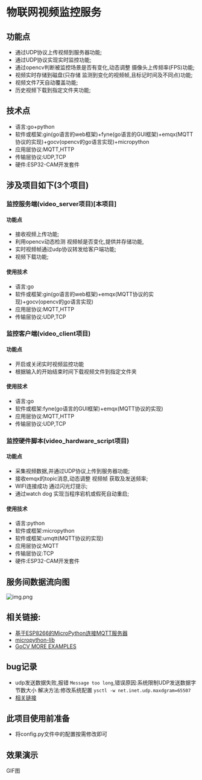 # 物联网视频监控服务

## 功能点

* 通过UDP协议上传视频到服务器功能;
* 通过UDP协议实现实时监控功能;
* 通过opencv判断被监控场景是否有变化,动态调整 摄像头上传频率(FPS)功能;
* 视频实时存储到磁盘(只存储 监测到变化的视频帧,且标记时间及不同点)功能;
* 视频文件7天自动覆盖功能;
* 历史视频下载到指定文件夹功能;

## 技术点

* 语言:go+python
* 软件或框架:gin(go语言的web框架)+fyne(go语言的GUI框架)+emqx(MQTT协议的实现)+gocv(opencv的go语言实现)+micropython
* 应用层协议:MQTT,HTTP
* 传输层协议:UDP,TCP
* 硬件:ESP32-CAM开发套件

## 涉及项目如下(3个项目)

### 监控服务端(video_server项目)[本项目]

#### 功能点

* 接收视频上传功能;
* 利用opencv动态检测 视频帧是否变化,提供并存储功能,
* 实时视频帧通过udp协议转发给客户端功能;
* 视频下载功能;

#### 使用技术

* 语言:go
* 软件或框架:gin(go语言的web框架)+emqx(MQTT协议的实现)+gocv(opencv的go语言实现)
* 应用层协议:MQTT,HTTP
* 传输层协议:UDP,TCP

### 监控客户端(video_client项目)

#### 功能点

* 开启或关闭实时视频监控功能
* 根据输入的开始结束时间下载视频文件到指定文件夹

#### 使用技术

* 语言:go
* 软件或框架:fyne(go语言的GUI框架)+emqx(MQTT协议的实现)
* 应用层协议:MQTT,HTTP
* 传输层协议:UDP,TCP

### 监控硬件脚本(video_hardware_script项目)

#### 功能点

* 采集视频数据,并通过UDP协议上传到服务器功能;
* 接收emqx的topic消息,动态调整 视频帧 获取及发送频率;
* WIFI连接成功 通过闪光灯提示;
* 通过watch dog 实现当程序宕机或假死自动重启;

#### 使用技术

* 语言:python
* 软件或框架:micropython
* 软件或框架:umqtt(MQTT协议的实现)
* 应用层协议:MQTT
* 传输层协议:TCP
* 硬件:ESP32-CAM开发套件

## 服务间数据流向图

![img.png](docs/img.png)

## 相关链接:

* [基于ESP8266的MicroPython连接MQTT服务器](https://blog.csdn.net/zhuwade/article/details/121792955)
* [micropython-lib](https://github.com/micropython/micropython-lib/tree/master/micropython)
* [GoCV MORE EXAMPLES](https://gocv.io/writing-code/more-examples/)

## bug记录

* udp发送数据失败,报错 ```Message too long```,错误原因:系统限制UDP发送数据字节数大小 解决方法:修改系统配置  ```ysctl -w net.inet.udp.maxdgram=65507```
* [相关链接](https://www.cnblogs.com/yajunLi/p/6595509.html)

## 此项目使用前准备

* 将config.py文件中的配置按需修改即可

## 效果演示
GIF图
